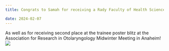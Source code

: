 ```yaml
---
title: Congrats to Samah for receiving a Rady Faculty of Health Sciences Studentship, the Judy and Gerry McDole Graduate Entrance Scholarship and the Dr. Forough Khadem Scholarship! 

date: 2024-02-07
---
```


As well as for receiving second place at the trainee poster blitz at the Association for Research in Otolaryngology Midwinter Meeting in Anaheim! 
![](/img/aro.jpg)

<!--more-->



